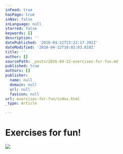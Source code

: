 ```yaml
---
inFeed: true
hasPage: true
inNav: false
inLanguage: null
starred: false
keywords: []
description: ''
datePublished: '2016-04-22T23:22:27.392Z'
dateModified: '2016-04-22T10:02:03.818Z'
title: ''
author: []
sourcePath: _posts/2016-04-22-exercises-for-fun.md
published: true
authors: []
publisher:
  name: null
  domain: null
  url: null
  favicon: null
url: exercises-for-fun/index.html
_type: Article

---
```

# Exercises for fun!
![](https://the-grid-user-content.s3-us-west-2.amazonaws.com/58d58203-2b9d-417f-a4f2-5251e0560344.jpg)